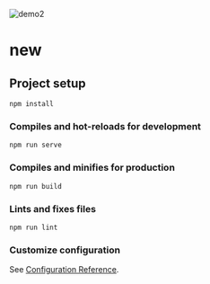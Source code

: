
![demo2](https://github.com/mervebalcii/login-demo-page-vue.js/assets/77460192/20b8a024-7994-4006-a819-05eb52a3d535)

# new

## Project setup
```
npm install
```

### Compiles and hot-reloads for development
```
npm run serve
```

### Compiles and minifies for production
```
npm run build
```

### Lints and fixes files
```
npm run lint
```

### Customize configuration
See [Configuration Reference](https://cli.vuejs.org/config/).
